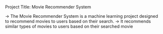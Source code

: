 Project Title: Movie Recommender System
 
 
 -> The Movie Recommender System is a machine learning project designed to recommend movies to users based on their search.
 -> It recommends similar types of movies to users based on their searched movie 
